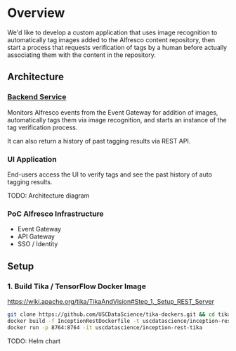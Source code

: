 # Overview

We'd like to develop a custom application that uses image recognition to automatically tag images added to the Alfresco content repository, then start a process that requests verification of tags by a human before actually associating them with the content in the repository.

## Architecture

### [Backend Service](backend-service)

Monitors Alfresco events from the Event Gateway for addition of images, automatically tags them via image recognition, and starts an instance of the tag verification process.

It can also return a history of past tagging results via REST API.

### UI Application

End-users access the UI to verify tags and see the past history of auto tagging results. 

TODO: Architecture diagram

### PoC Alfresco Infrastructure

* Event Gateway
* API Gateway
* SSO / Identity

## Setup

### 1. Build Tika / TensorFlow Docker Image

https://wiki.apache.org/tika/TikaAndVision#Step_1._Setup_REST_Server

```bash
git clone https://github.com/USCDataScience/tika-dockers.git && cd tika-dockers
docker build -f InceptionRestDockerfile -t uscdatascience/inception-rest-tika .
docker run -p 8764:8764 -it uscdatascience/inception-rest-tika
```

TODO: Helm chart
